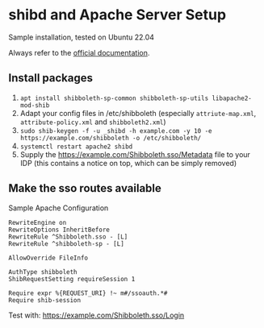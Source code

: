 # shibd and Apache Server Setup

Sample installation, tested on Ubuntu 22.04

Always refer to the [official documentation](https://shibboleth.atlassian.net/wiki/spaces/SP3/pages/2065335062/Apache).

## Install packages

1. `apt install shibboleth-sp-common shibboleth-sp-utils libapache2-mod-shib`
2. Adapt your config files in /etc/shibboleth (especially `attriute-map.xml`, `attribute-policy.xml` and `shibboleth2.xml`)
3. `sudo shib-keygen -f -u _shibd -h example.com -y 10 -e https://example.com/shibboleth -o /etc/shibboleth/`
4. `systemctl restart apache2 shibd`
5. Supply the https://example.com/Shibboleth.sso/Metadata file to your IDP (this contains a notice on top, which can be simply removed)

## Make the sso routes available 

Sample Apache Configuration

```
RewriteEngine on
RewriteOptions InheritBefore
RewriteRule ^Shibboleth.sso - [L]
RewriteRule ^shibboleth-sp - [L]

AllowOverride FileInfo

AuthType shibboleth
ShibRequestSetting requireSession 1

Require expr %{REQUEST_URI} !~ m#/ssoauth.*#
Require shib-session
```

Test with: https://example.com/Shibboleth.sso/Login
